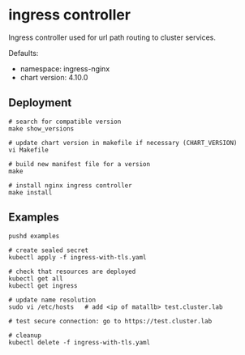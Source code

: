 # ingress controller

Ingress controller used for url path routing to cluster services.

Defaults:
- namespace: ingress-nginx
- chart version: 4.10.0

## Deployment

```
# search for compatible version
make show_versions

# update chart version in makefile if necessary (CHART_VERSION)
vi Makefile

# build new manifest file for a version
make

# install nginx ingress controller
make install
```

## Examples

```
pushd examples

# create sealed secret
kubectl apply -f ingress-with-tls.yaml

# check that resources are deployed
kubectl get all
kubectl get ingress

# update name resolution
sudo vi /etc/hosts   # add <ip of matallb> test.cluster.lab

# test secure connection: go to https://test.cluster.lab

# cleanup
kubectl delete -f ingress-with-tls.yaml
```

